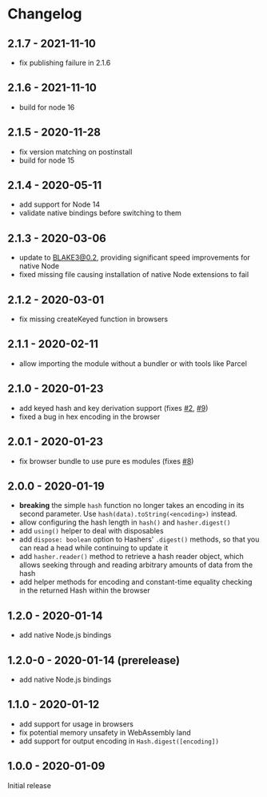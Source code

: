 # Changelog

## 2.1.7 - 2021-11-10

- fix publishing failure in 2.1.6

## 2.1.6 - 2021-11-10

- build for node 16

## 2.1.5 - 2020-11-28

- fix version matching on postinstall
- build for node 15

## 2.1.4 - 2020-05-11

- add support for Node 14
- validate native bindings before switching to them

## 2.1.3 - 2020-03-06

- update to BLAKE3@0.2, providing significant speed improvements for native Node
- fixed missing file causing installation of native Node extensions to fail

## 2.1.2 - 2020-03-01

- fix missing createKeyed function in browsers

## 2.1.1 - 2020-02-11

- allow importing the module without a bundler or with tools like Parcel

## 2.1.0 - 2020-01-23

- add keyed hash and key derivation support (fixes [#2](https://github.com/connor4312/blake3/issues/2), [#9](https://github.com/connor4312/blake3/issues/9))
- fixed a bug in hex encoding in the browser

## 2.0.1 - 2020-01-23

- fix browser bundle to use pure es modules (fixes [#8](https://github.com/connor4312/blake3/issues/8))

## 2.0.0 - 2020-01-19

- **breaking** the simple `hash` function no longer takes an encoding in its second parameter. Use `hash(data).toString(<encoding>)` instead.
- allow configuring the hash length in `hash()` and `hasher.digest()`
- add `using()` helper to deal with disposables
- add `dispose: boolean` option to Hashers' `.digest()` methods, so that you can read a head while continuing to update it
- add `hasher.reader()` method to retrieve a hash reader object, which allows seeking through and reading arbitrary amounts of data from the hash
- add helper methods for encoding and constant-time equality checking in the returned Hash within the browser

## 1.2.0 - 2020-01-14

- add native Node.js bindings

## 1.2.0-0 - 2020-01-14 (prerelease)

- add native Node.js bindings

## 1.1.0 - 2020-01-12

- add support for usage in browsers
- fix potential memory unsafety in WebAssembly land
- add support for output encoding in `Hash.digest([encoding])`

## 1.0.0 - 2020-01-09

Initial release
